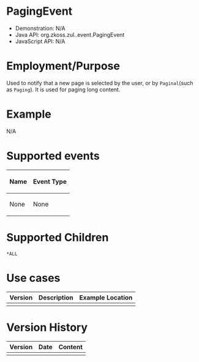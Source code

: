 

# PagingEvent

- Demonstration: N/A
- Java API: <javadoc>org.zkoss.zul..event.PagingEvent</javadoc>
- JavaScript API: N/A

# Employment/Purpose

Used to notify that a new page is selected by the user, or by
`Paginal`(such as `Paging`). It is used for paging long content.

# Example

N/A

# Supported events

<table>
<thead>
<tr class="header">
<th><center>
<p>Name</p>
</center></th>
<th><center>
<p>Event Type</p>
</center></th>
</tr>
</thead>
<tbody>
<tr class="odd">
<td><p>None</p></td>
<td><p>None</p></td>
</tr>
</tbody>
</table>

# Supported Children

`*ALL`

# Use cases

| Version | Description | Example Location |
|---------|-------------|------------------|
|         |             |                  |

# Version History

| Version | Date | Content |
|---------|------|---------|
|         |      |         |


